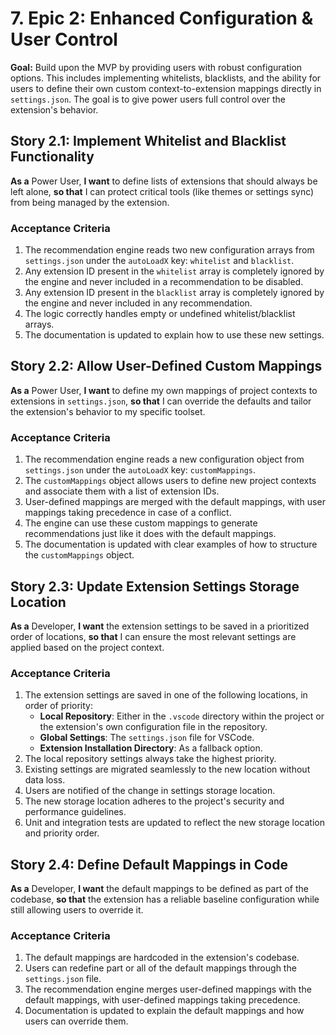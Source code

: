 # 7. Epic 2: Enhanced Configuration & User Control

**Goal:** Build upon the MVP by providing users with robust configuration options. This includes implementing
whitelists, blacklists, and the ability for users to define their own custom context-to-extension mappings directly in
`settings.json`. The goal is to give power users full control over the extension's behavior.

## Story 2.1: Implement Whitelist and Blacklist Functionality

**As a** Power User, **I want** to define lists of extensions that should always be left alone, **so that** I can
protect critical tools (like themes or settings sync) from being managed by the extension.

### Acceptance Criteria

1. The recommendation engine reads two new configuration arrays from `settings.json` under the `autoLoadX` key:
   `whitelist` and `blacklist`.
2. Any extension ID present in the `whitelist` array is completely ignored by the engine and never included in a
   recommendation to be disabled.
3. Any extension ID present in the `blacklist` array is completely ignored by the engine and never included in any
   recommendation.
4. The logic correctly handles empty or undefined whitelist/blacklist arrays.
5. The documentation is updated to explain how to use these new settings.

## Story 2.2: Allow User-Defined Custom Mappings

**As a** Power User, **I want** to define my own mappings of project contexts to extensions in `settings.json`, **so
that** I can override the defaults and tailor the extension's behavior to my specific toolset.

### Acceptance Criteria

1. The recommendation engine reads a new configuration object from `settings.json` under the `autoLoadX` key:
   `customMappings`.
2. The `customMappings` object allows users to define new project contexts and associate them with a list of extension
   IDs.
3. User-defined mappings are merged with the default mappings, with user mappings taking precedence in case of a
   conflict.
4. The engine can use these custom mappings to generate recommendations just like it does with the default mappings.
5. The documentation is updated with clear examples of how to structure the `customMappings` object.

## Story 2.3: Update Extension Settings Storage Location

**As a** Developer, **I want** the extension settings to be saved in a prioritized order of locations, **so that** I can
ensure the most relevant settings are applied based on the project context.

### Acceptance Criteria

1. The extension settings are saved in one of the following locations, in order of priority:
   - **Local Repository**: Either in the `.vscode` directory within the project or the extension's own configuration
     file in the repository.
   - **Global Settings**: The `settings.json` file for VSCode.
   - **Extension Installation Directory**: As a fallback option.
2. The local repository settings always take the highest priority.
3. Existing settings are migrated seamlessly to the new location without data loss.
4. Users are notified of the change in settings storage location.
5. The new storage location adheres to the project's security and performance guidelines.
6. Unit and integration tests are updated to reflect the new storage location and priority order.

## Story 2.4: Define Default Mappings in Code

**As a** Developer, **I want** the default mappings to be defined as part of the codebase, **so that** the extension has
a reliable baseline configuration while still allowing users to override it.

### Acceptance Criteria

1. The default mappings are hardcoded in the extension's codebase.
2. Users can redefine part or all of the default mappings through the `settings.json` file.
3. The recommendation engine merges user-defined mappings with the default mappings, with user-defined mappings taking
   precedence.
4. Documentation is updated to explain the default mappings and how users can override them.
